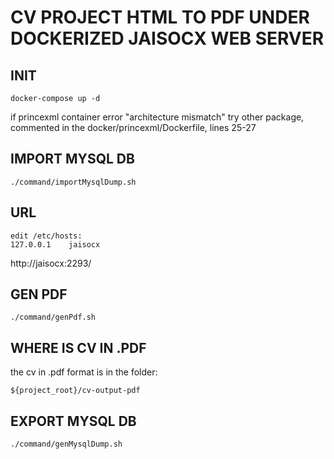 # CV PROJECT HTML TO PDF UNDER DOCKERIZED JAISOCX WEB SERVER

## INIT
```
docker-compose up -d
```

if princexml container error "architecture mismatch"
try other package, commented in the 
docker/princexml/Dockerfile, lines 25-27


## IMPORT MYSQL DB
```
./command/importMysqlDump.sh
```

## URL
```
edit /etc/hosts:
127.0.0.1    jaisocx
```

http://jaisocx:2293/

## GEN PDF
```
./command/genPdf.sh
```

## WHERE IS CV IN .PDF

the cv in .pdf format is in the folder:
```
${project_root}/cv-output-pdf
```

## EXPORT MYSQL DB
```
./command/genMysqlDump.sh
```
